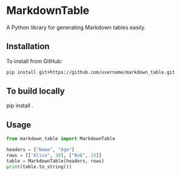 # MarkdownTable

A Python library for generating Markdown tables easily.

## Installation

To install from GitHub:
```bash
pip install git+https://github.com/username/markdown_table.git
```

## To build locally
pip install .


## Usage
```python
from markdown_table import MarkdownTable

headers = ["Name", "Age"]
rows = [["Alice", 30], ["Bob", 25]]
table = MarkdownTable(headers, rows)
print(table.to_string())

```